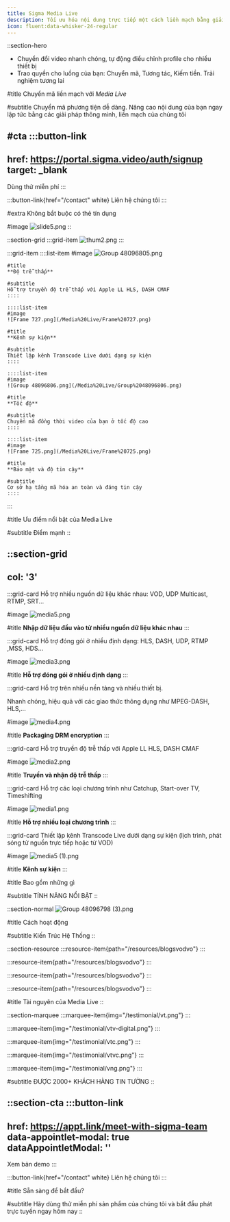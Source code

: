 ```yaml
---
title: Sigma Media Live
description: Tối ưu hóa nội dung trực tiếp một cách liền mạch bằng giải pháp chuyển mã của chúng tôi.
icon: fluent:data-whisker-24-regular
---
```


::section-hero
- Chuyển đổi video nhanh chóng, tự động điều chỉnh profile cho nhiều thiết bị
- Trao quyền cho luồng của bạn: Chuyển mã, Tương tác, Kiếm tiền. Trải nghiệm tương lai

#title
Chuyển mã liền mạch với _Media Live_

#subtitle
Chuyển mã phương tiện dễ dàng. Nâng cao nội dung của bạn ngay lập tức bằng các giải pháp thông minh, liền mạch của chúng tôi

#cta
  :::button-link
  ---
  href: https://portal.sigma.video/auth/signup
  target: _blank
  ---
  Dùng thử miễn phí
  :::

  :::button-link{href="/contact" white}
  Liên hệ chúng tôi
  :::

#extra
Không bắt buộc có thẻ tín dụng

#image
![slide5.png](/Media%20Live/slide5.png)
::

::section-grid
  :::grid-item
  ![thum2.png](/Media%20Live/thum2.png)
  :::

  :::grid-item
    ::::list-item
    #image
    ![Group 48096805.png](/Media%20Live/Group%2048096805.png)

    #title
    **Độ trễ thấp**

    #subtitle
    Hỗ trợ truyền độ trễ thấp với Apple LL HLS, DASH CMAF
    ::::

    ::::list-item
    #image
    ![Frame 727.png](/Media%20Live/Frame%20727.png)

    #title
    **Kênh sự kiện**

    #subtitle
    Thiết lập kênh Transcode Live dưới dạng sự kiện
    ::::

    ::::list-item
    #image
    ![Group 48096806.png](/Media%20Live/Group%2048096806.png)

    #title
    **Tốc độ**

    #subtitle
    Chuyển mã đồng thời video của bạn ở tốc độ cao
    ::::

    ::::list-item
    #image
    ![Frame 725.png](/Media%20Live/Frame%20725.png)

    #title
    **Bảo mật và độ tin cậy**

    #subtitle
    Cơ sở hạ tầng mã hóa an toàn và đáng tin cậy
    ::::
  :::

#title
Ưu điểm nổi bật của Media Live

#subtitle
Điểm mạnh
::

::section-grid
---
col: '3'
---
  :::grid-card
  Hỗ trợ nhiều nguồn dữ liệu khác nhau: VOD, UDP Multicast, RTMP, SRT...

  #image
  ![media5.png](/Media%20Live/media5.png)

  #title
  **Nhập dữ liệu đầu vào từ nhiều nguồn dữ liệu khác nhau**
  :::

  :::grid-card
  Hỗ trợ đóng gói ở nhiều định dạng: HLS, DASH, UDP, RTMP ,MSS, HDS...

  #image
  ![media3.png](/Media%20Live/media3.png)

  #title
  **Hỗ trợ đóng gói ở nhiều định dạng**
  :::

  :::grid-card
  Hỗ trợ trên nhiều nền tảng và nhiều thiết bị.

  Nhanh chóng, hiệu quả với các giao thức thông dụng như MPEG-DASH, HLS,...

  #image
  ![media4.png](/Media%20Live/media4.png)

  #title
  **Packaging DRM encryption**
  :::

  :::grid-card
  Hỗ trợ truyền độ trễ thấp với Apple LL HLS, DASH CMAF

  #image
  ![media2.png](/Media%20Live/media2.png)

  #title
  **Truyền và nhận độ trễ thấp**
  :::

  :::grid-card
  Hỗ trợ các loại chương trình như Catchup, Start-over TV, Timeshifting

  #image
  ![media1.png](/Media%20Live/media1.png)

  #title
  **Hỗ trợ nhiều loại chương trình**
  :::

  :::grid-card
  Thiết lập kênh Transcode Live dưới dạng sự kiện (lịch trình, phát sóng từ nguồn trực tiếp hoặc từ VOD)

  #image
  ![media5 (1).png](/Media%20Live/media5%20\(1\).png)

  #title
  **Kênh sự kiện**
  :::

#title
Bao gồm những gì

#subtitle
TÍNH NĂNG NỔI BẬT
::

::section-normal
![Group 48096798 (3).png](/Media%20Live/Group%2048096798%20\(3\).png)

#title
Cách hoạt động

#subtitle
Kiến Trúc Hệ Thống
::

::section-resource
  :::resource-item{path="/resources/blogsvodvo"}
  :::

  :::resource-item{path="/resources/blogsvodvo"}
  :::

  :::resource-item{path="/resources/blogsvodvo"}
  :::

  :::resource-item{path="/resources/blogsvodvo"}
  :::

#title
Tài nguyên của Media Live
::

::section-marquee
  :::marquee-item{img="/testimonial/vt.png"}
  :::

  :::marquee-item{img="/testimonial/vtv-digital.png"}
  :::

  :::marquee-item{img="/testimonial/vtc.png"}
  :::

  :::marquee-item{img="/testimonial/vtvc.png"}
  :::

  :::marquee-item{img="/testimonial/vng.png"}
  :::

#subtitle
ĐƯỢC 2000+ KHÁCH HÀNG TIN TƯỞNG
::

::section-cta
  :::button-link
  ---
  href: https://appt.link/meet-with-sigma-team
  data-appointlet-modal: true
  dataAppointletModal: ''
  ---
  Xem bản demo
  :::

  :::button-link{href="/contact" white}
  Liên hệ chúng tôi
  :::

#title
Sẵn sàng để bắt đầu?

#subtitle
Hãy dùng thử miễn phí sản phẩm của chúng tôi và bắt đầu phát trực tuyến ngay hôm nay
::
